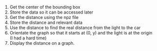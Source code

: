 1. Get the center of the bounding box
2. Store the data so it can be accessed later
3. Get the distance using the npz file
4. Store the distance and relevant data
5. Use the distance to find the real distance from the light to the car
6. Orientate the graph so that it starts at (0, y) and the light is at the origin (I had a hard time)
7. Display the distance on a graph.
